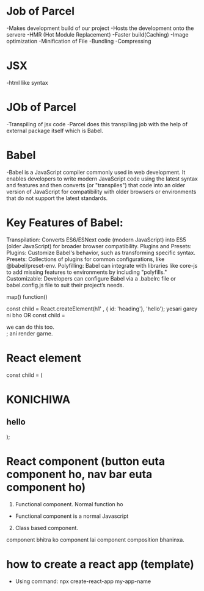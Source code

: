# Job of Parcel

-Makes development build of our project
-Hosts the development onto the servere
-HMR (Hot Module Replacement)
-Faster build(Caching)
-Image optimization
-Minification of File
-Bundling 
-Compressing

# JSX 
    
-html like syntax

# JOb of Parcel

-Transpiling of jsx code
-Parcel does this transpiling job with the help of external package itself which is Babel.

# Babel
-Babel is a JavaScript compiler commonly used in web development. It enables developers to write modern JavaScript code using the latest syntax and features and then converts (or "transpiles") that code into an older version of JavaScript for compatibility with older browsers or environments that do not support the latest standards.

# Key Features of Babel:
Transpilation: Converts ES6/ESNext code (modern JavaScript) into ES5 (older JavaScript) for broader browser compatibility.
Plugins and Presets:
Plugins: Customize Babel's behavior, such as transforming specific syntax.
Presets: Collections of plugins for common configurations, like @babel/preset-env.
Polyfilling: Babel can integrate with libraries like core-js to add missing features to environments by including "polyfills."
Customizable: Developers can configure Babel via a .babelrc file or babel.config.js file to suit their project’s needs.


map()
function()
 
const child = React.createElement(h1' , { id: 'heading'}, 'hello'); yesari garey ni bho
OR 
const child = <div>we can do this too.</div>; ani render garne.

# React element
const child = (
    <div id='container'>
        <h1> KONICHIWA </h1>
        <h2> hello</h2>
    </div>
);

# React component (button euta component ho, nav bar euta component ho)

1. Functional component.
    Normal function ho 
- Functional component is a normal Javascript

2. Class based component.


component bhitra ko component lai component composition bhaninxa.


# how to create a react app (template)
- Using command:
npx create-react-app  my-app-name